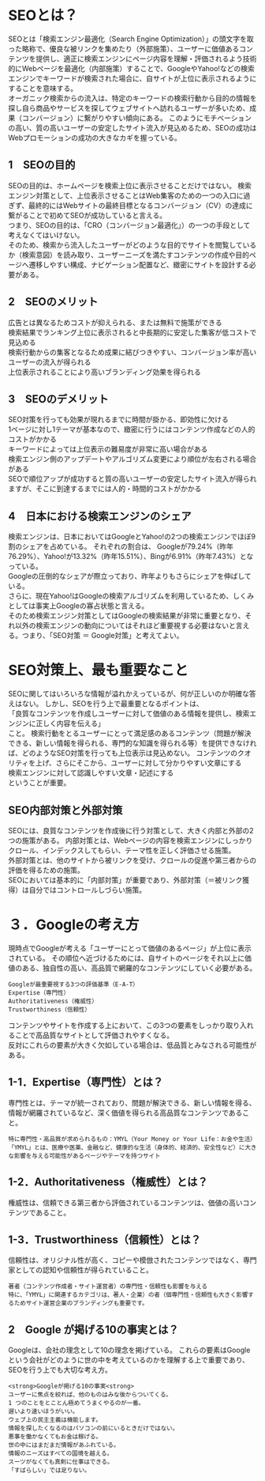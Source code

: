 # SEOとは？
SEOとは「検索エンジン最適化（Search Engine Optimization）」の頭文字を取った略称で、優良な被リンクを集めたり（外部施策）、ユーザーに価値あるコンテンツを提供し、適正に検索エンジンにページ内容を理解・評価されるよう技術的にWebページを最適化（内部施策）することで、GoogleやYahoo!などの検索エンジンでキーワードが検索された場合に、自サイトが上位に表示されるようにすることを意味する。<br>
オーガニック検索からの流入は、特定のキーワードの検索行動から目的の情報を探し自ら商品やサービスを探してウェブサイトへ訪れるユーザーが多いため、成果（コンバージョン）に繋がりやすい傾向にある。 このようにモチベーションの高い、質の高いユーザーの安定したサイト流入が見込めるため、SEOの成功はWebプロモーションの成功の大きなカギを握っている。<br>

## 1　SEOの目的
SEOの目的は、ホームページを検索上位に表示させることだけではない。 検索エンジン対策として、上位表示させることはWeb集客のための一つの入口に過ぎず、最終的にはWebサイトの最終目標となるコンバージョン（CV）の達成に繋がることで初めてSEOが成功していると言える。<br>
つまり、SEOの目的は、「CRO（コンバージョン最適化」）の一つの手段として考えなくてはいけない。<br>
そのため、検索から流入したユーザーがどのような目的でサイトを閲覧しているか（検索意図）を読み取り、ユーザーニーズを満たすコンテンツの作成や目的ページへ遷移しやすい構成、ナビゲーション配置など、緻密にサイトを設計する必要がある。

## 2　SEOのメリット
広告とは異なるためコストが抑えられる、または無料で施策ができる<br>
検索結果でランキング上位に表示されると中長期的に安定した集客が低コストで見込める<br>
検索行動からの集客となるため成果に結びつきやすい、コンバージョン率が高いユーザーの流入が得られる<br>
上位表示されることにより高いブランディング効果を得られる<br>

## 3　SEOのデメリット
SEO対策を行っても効果が現れるまでに時間が掛かる、即効性に欠ける<br>
1ページに対し1テーマが基本なので、緻密に行うにはコンテンツ作成などの人的コストがかかる<br>
キーワードによっては上位表示の難易度が非常に高い場合がある<br>
検索エンジン側のアップデートやアルゴリズム変更により順位が左右される場合がある<br>
SEOで順位アップが成功すると質の高いユーザーの安定したサイト流入が得られますが、そこに到達するまでには人的・時間的コストがかかる<br>

## 4　日本における検索エンジンのシェア
検索エンジンは、日本においてはGoogleとYahoo!の2つの検索エンジンでほぼ9割のシェアを占めている。 それぞれの割合は、 Googleが79.24%（昨年76.29%）、Yahoo!が13.32%（昨年15.51%）、Bingが6.91%（昨年7.43%）となっている。<br>
Googleの圧倒的なシェアが際立っており、昨年よりもさらにシェアを伸ばしている。<br>
さらに、現在Yahoo!はGoogleの検索アルゴリズムを利用しているため、しくみとしては事実上Googleの寡占状態と言える。<br>
そのため検索エンジン対策としてはGoogleの検索結果が非常に重要となり、それ以外の検索エンジンの動向についてはそれほど重要視する必要はないと言える。つまり、「SEO対策 ＝ Google対策」と考えてよい。

# SEO対策上、最も重要なこと
SEOに関してはいろいろな情報が溢れかえっているが、何が正しいのか明確な答えはない。 しかし、SEOを行う上で最重要となるポイントは、<br>
「良質なコンテンツを作成しユーザーに対して価値のある情報を提供し、検索エンジンに正しく内容を伝える」<br>
こと。
検索行動をとるユーザーにとって満足感のあるコンテンツ（問題が解決できる、新しい情報を得られる、専門的な知識を得られる等）を提供できなければ、どのようなSEO対策を行っても上位表示は見込めない。
コンテンツのクオリティを上げ、さらにそこから、ユーザーに対して分かりやすい文章にする<br>
検索エンジンに対して認識しやすい文章・記述にする<br>
ということが重要。

## SEO内部対策と外部対策
SEOには、良質なコンテンツを作成後に行う対策として、大きく内部と外部の2つの施策がある。 内部対策とは、Webページの内容を検索エンジンにしっかりクロール、インデックスしてもらい、テーマ性を正しく評価させる施策。<br>
外部対策とは、他のサイトから被リンクを受け、クロールの促進や第三者からの評価を得るための施策。<br>
SEOにおいては基本的に「内部対策」が重要であり、外部対策（＝被リンク獲得）は自分ではコントロールしづらい施策。

# ３．Googleの考え方
現時点でGoogleが考える「ユーザーにとって価値のあるページ」が上位に表示されている。 その順位へ近づけるためには、自サイトのページをそれ以上に価値のある、独自性の高い、高品質で網羅的なコンテンツにしていく必要がある。

```
Googleが最重要視する3つの評価基準（E-A-T）
Expertise（専門性）
Authoritativeness（権威性）
Trustworthiness（信頼性）
```

コンテンツやサイトを作成する上において、この3つの要素をしっかり取り入れることで高品質なサイトとして評価されやすくなる。<br>
反対にこれらの要素が大きく欠如している場合は、低品質とみなされる可能性がある。

## 1-1．Expertise（専門性）とは？
専門性とは、テーマが統一されており、問題が解決できる、新しい情報を得る、情報が網羅されているなど、深く価値を得られる高品質なコンテンツであること。

```
特に専門性・高品質が求められるもの：YMYL（Your Money or Your Life：お金や生活）
「YMYL」とは、医療や医薬、金融など、健康的な生活（身体的、経済的、安全性など）に大きな影響を与える可能性があるページやテーマを持つサイト
```
## 1-2．Authoritativeness（権威性）とは？
権威性は、信頼できる第三者から評価されているコンテンツは、価値の高いコンテンツであること。

## 1-3．Trustworthiness（信頼性）とは？
信頼性は、オリジナル性が高く、コピーや模倣されたコンテンツではなく、専門家としての認知や信頼性が得られていること。
 
 ```
 著者（コンテンツ作成者・サイト運営者）の専門性・信頼性も影響を与える
特に、「YMYL」に関連するカテゴリは、著人・企業）の者（個専門性・信頼性も大きく影響するためサイト運営企業のブランディングも重要です。
```

## 2　Google が掲げる10の事実とは？
Googleは、会社の理念として10の理念を掲げている。 これらの要素はGoogleという会社がどのように世の中を考えているのかを理解する上で重要であり、SEOを行う上でも大切な考え方。

```
<strong>Googleが掲げる10の事実<strong>
ユーザーに焦点を絞れば、他のものはみな後からついてくる。
1 つのことをとことん極めてうまくやるのが一番。
遅いより速いほうがいい。
ウェブ上の民主主義は機能します。
情報を探したくなるのはパソコンの前にいるときだけではない。
悪事を働かなくてもお金は稼げる。
世の中にはまだまだ情報があふれている。
情報のニーズはすべての国境を越える。
スーツがなくても真剣に仕事はできる。
「すばらしい」では足りない。
```

